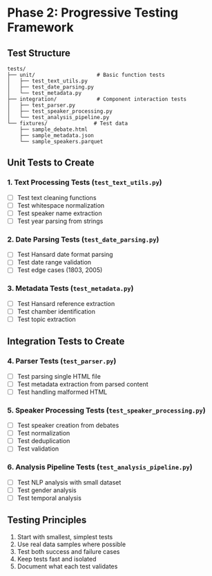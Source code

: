 # Phase 2: Progressive Testing Framework

## Test Structure
```
tests/
├── unit/                    # Basic function tests
│   ├── test_text_utils.py
│   ├── test_date_parsing.py
│   └── test_metadata.py
├── integration/             # Component interaction tests
│   ├── test_parser.py
│   ├── test_speaker_processing.py
│   └── test_analysis_pipeline.py
└── fixtures/               # Test data
    ├── sample_debate.html
    ├── sample_metadata.json
    └── sample_speakers.parquet
```

## Unit Tests to Create

### 1. Text Processing Tests (`test_text_utils.py`)
- [ ] Test text cleaning functions
- [ ] Test whitespace normalization
- [ ] Test speaker name extraction
- [ ] Test year parsing from strings

### 2. Date Parsing Tests (`test_date_parsing.py`)
- [ ] Test Hansard date format parsing
- [ ] Test date range validation
- [ ] Test edge cases (1803, 2005)

### 3. Metadata Tests (`test_metadata.py`)
- [ ] Test Hansard reference extraction
- [ ] Test chamber identification
- [ ] Test topic extraction

## Integration Tests to Create

### 4. Parser Tests (`test_parser.py`)
- [ ] Test parsing single HTML file
- [ ] Test metadata extraction from parsed content
- [ ] Test handling malformed HTML

### 5. Speaker Processing Tests (`test_speaker_processing.py`)
- [ ] Test speaker creation from debates
- [ ] Test normalization
- [ ] Test deduplication
- [ ] Test validation

### 6. Analysis Pipeline Tests (`test_analysis_pipeline.py`)
- [ ] Test NLP analysis with small dataset
- [ ] Test gender analysis
- [ ] Test temporal analysis

## Testing Principles
1. Start with smallest, simplest tests
2. Use real data samples where possible
3. Test both success and failure cases
4. Keep tests fast and isolated
5. Document what each test validates
